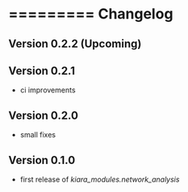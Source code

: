 =========
Changelog
=========

## Version 0.2.2 (Upcoming)

## Version 0.2.1

- ci improvements

## Version 0.2.0

- small fixes

## Version 0.1.0

- first release of *kiara_modules.network_analysis*

